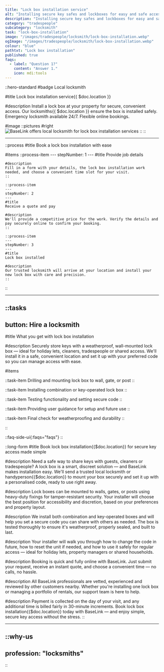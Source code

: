 ```yaml
---
title: "Lock box installation service"
alt: "Installing secure key safes and lockboxes for easy and safe access to keys"
description: "Installing secure key safes and lockboxes for easy and safe access to keys"
category: "tradespeople"
subcategory: "locksmith"
task: "lock-box-installation"
image: "/images/tradespeople/locksmith/lock-box-installation.webp"
ogImage: "/images/tradespeople/locksmith/lock-box-installation.webp"
colour: "blue"
pathtxt: "Lock box installation"
published: true
faqs:
  - label: "Question 1?"
    content: "Answer 1."
    icon: mdi:tools
---
```


::hero-standard
#badge
Local locksmith

#title
Lock box installation service{{ $doc.location }}

#description
Install a lock box at your property for secure, convenient access. Our locksmiths{{ $doc.location }} ensure the box is installed safely. Emergency locksmith available 24/7. Flexible online bookings.

#image
    ::pictures
    #right
    ![BaseLink offers local locksmith for lock box installation services](/images/tradespeople/locksmith/lock-box-installation.webp)
    ::
::

---

::process
#title
Book a lock box installation with ease

#items
    ::process-item
    ---
    stepNumber: 1
    ---
    #title
    Provide job details

    #description
    Fill in a form with your details, the lock box installation work needed, and choose a convenient time slot for your visit.
    ::
    
    ::process-item
    ---
    stepNumber: 2
    ---
    #title
    Receive a quote and pay

    #description
    We'll provide a competitive price for the work. Verify the details and pay securely online to confirm your booking.
    ::

    ::process-item
    ---
    stepNumber: 3
    ---
    #title
    Lock box installed

    #description
    Our trusted locksmith will arrive at your location and install your new lock box with care and precision.
    ::
::

---

::tasks
---
button: Hire a locksmith
---

#title
What you get with lock box installation

#description
Securely store keys with a weatherproof, wall-mounted lock box — ideal for holiday lets, cleaners, tradespeople or shared access. We'll install it in a safe, convenient location and set it up with your preferred code so you can manage access with ease.

#items

  ::task-item
  Drilling and mounting lock box to wall, gate, or post
  ::

  ::task-item
  Installing combination or key-operated lock box
  ::

  ::task-item
  Testing functionality and setting secure code
  ::

  ::task-item
  Providing user guidance for setup and future use
  ::

  ::task-item
  Final check for weatherproofing and durability
  ::

::


::faq-side-ui{:faqs="faqs"}
::


::long-form
#title
Book lock box installation{{$doc.location}} for secure key access made simple

#description
Need a safe way to share keys with guests, cleaners or tradespeople? A lock box is a smart, discreet solution — and BaseLink makes installation easy. We'll send a trusted local locksmith or handyperson{{$doc.location}} to mount your box securely and set it up with a personalised code, ready to use right away.

#description
Lock boxes can be mounted to walls, gates, or posts using heavy-duty fixings for tamper-resistant security. Your installer will choose the best position for accessibility and discretion, based on your preferences and property layout.

#description
We install both combination and key-operated boxes and will help you set a secure code you can share with others as needed. The box is tested thoroughly to ensure it's weatherproof, properly sealed, and built to last.

#description
Your installer will walk you through how to change the code in future, how to reset the unit if needed, and how to use it safely for regular access — ideal for holiday lets, property managers or shared households.

#description
Booking is quick and fully online with BaseLink. Just submit your request, receive an instant quote, and choose a convenient time — no calls, no hassle.

#description
All BaseLink professionals are vetted, experienced and reviewed by other customers nearby. Whether you're installing one lock box or managing a portfolio of rentals, our support team is here to help.

#description
Payment is collected on the day of your visit, and any additional time is billed fairly in 30-minute increments. Book lock box installation{{$doc.location}} today with BaseLink — and enjoy simple, secure key access without the stress.
::

---

::why-us
---
profession: "locksmiths"
---
::